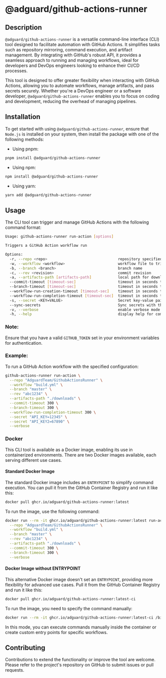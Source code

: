 # @adguard/github-actions-runner

## Description

`@adguard/github-actions-runner` is a versatile command-line interface (CLI) tool designed to facilitate automation with
GitHub Actions. It simplifies tasks such as repository mirroring, command execution, and artifact management. By
integrating with GitHub's robust API, it provides a seamless approach to running and managing workflows, ideal for
developers and DevOps engineers looking to enhance their CI/CD processes.

This tool is designed to offer greater flexibility when interacting with GitHub Actions, allowing you to automate
workflows, manage artifacts, and pass secrets securely. Whether you're a DevOps engineer or a software
developer, `@adguard/github-actions-runner` enables you to focus on coding and development, reducing the overhead of
managing pipelines.

## Installation

To get started with using `@adguard/github-actions-runner`, ensure that `Node.js` is installed on your system, then
install the package with one of the following methods:

- Using pnpm:

```bash
pnpm install @adguard/github-actions-runner
```

- Using npm:

```bash
npm install @adguard/github-actions-runner
```

- Using yarn:

```bash
yarn add @adguard/github-actions-runner
```

## Usage

The CLI tool can trigger and manage GitHub Actions with the following command format:

```bash
Usage: github-actions-runner run-action [options]

Triggers a GitHub Action workflow run

Options:
  -r, --repo <repo>                                repository specified as "owner/repo", e.g., "AdguardTeam/GithubActionsRunner"
  -w, --workflow <workflow>                        workflow file to trigger, e.g., "test.yml"
  -b, --branch <branch>                            branch name
  -c, --rev <revision>                             commit revision
  -a, --artifacts-path [artifacts-path]            local path for downloading artifacts; if not specified, artifacts will not be downloaded
  --commit-timeout [timeout-sec]                   timeout in seconds to wait for the commit to appear in the repository (default: 300 seconds)
  --branch-timeout [timeout-sec]                   timeout in seconds to wait for the branch to appear in the repository (default: 300 seconds)
  --workflow-run-creation-timeout [timeout-sec]    timeout in seconds to wait for the workflow run to be created (default: 300 seconds)
  --workflow-run-completion-timeout [timeout-sec]  timeout in seconds to wait for the workflow run to be completed (default: 300 seconds)
  -s, --secret <KEY=VALUE>                         Secret key-value pair for the GitHub Action workflow, e.g., "API_KEY=12345".You can add multiple secrets by repeating the option. (default: [])
  --sync-secrets                                   Sync secrets with the repository secrets. Secrets which were not provided will be removed (default: false)
  -v, --verbose                                    enable verbose mode (default: false)
  -h, --help                                       display help for command
```

### Note:

Ensure that you have a valid `GITHUB_TOKEN` set in your environment variables for authentication.

### Example:

To run a GitHub Action workflow with the specified configuration:

```bash
github-actions-runner run-action \
  --repo "AdguardTeam/GithubActionsRunner" \
  --workflow "build.yml" \
  --branch "master" \
  --rev "abc1234" \
  --artifacts-path "./downloads" \
  --commit-timeout 300 \
  --branch-timeout 300 \
  --workflow-run-completion-timeout 300 \
  --secret "API_KEY=12345" \
  --secret "API_KEY2=67890" \
  --verbose
```

### Docker

This CLI tool is available as a Docker image, enabling its use in containerized environments. There are two Docker
images available, each serving different use cases.

#### Standard Docker Image

The standard Docker image includes an `ENTRYPOINT` to simplify command execution. You can pull it from the GitHub
Container Registry and run it like this:

```bash
docker pull ghcr.io/adguard/github-actions-runner:latest
```

To run the image, use the following command:

```bash
docker run --rm -it ghcr.io/adguard/github-actions-runner:latest run-action \
  --repo "AdguardTeam/GithubActionsRunner" \
  --workflow "build.yml" \
  --branch "master" \
  --rev "abc1234" \
  --artifacts-path "./downloads" \
  --commit-timeout 300 \
  --branch-timeout 300 \
  --verbose
```

#### Docker Image without ENTRYPOINT

This alternative Docker image doesn't set an `ENTRYPOINT`, providing more flexibility for advanced use cases. Pull it
from the GitHub Container Registry and run it like this:

```bash
docker pull ghcr.io/adguard/github-actions-runner:latest-ci
```

To run the image, you need to specify the command manually:

```bash
docker run --rm -it ghcr.io/adguard/github-actions-runner:latest-ci /bin/sh
```

In this mode, you can execute commands manually inside the container or create custom entry points for specific
workflows.

## Contributing

Contributions to extend the functionality or improve the tool are welcome. Please refer to the project's repository on
GitHub to submit issues or pull requests.
